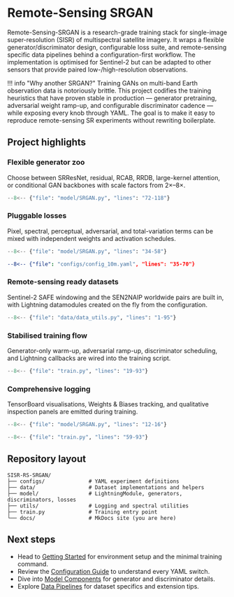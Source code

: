 
# Remote-Sensing SRGAN

Remote-Sensing-SRGAN is a research-grade training stack for single-image super-resolution (SISR) of multispectral satellite imagery. It wraps a flexible generator/discriminator design, configurable loss suite, and remote-sensing specific data pipelines behind a configuration-first workflow. The implementation is optimised for Sentinel-2 but can be adapted to other sensors that provide paired low-/high-resolution observations.

!!! info "Why another SRGAN?"
    Training GANs on multi-band Earth observation data is notoriously brittle. This project codifies the training heuristics that have proven stable in production — generator pretraining, adversarial weight ramp-up, and configurable discriminator cadence — while exposing every knob through YAML. The goal is to make it easy to reproduce remote-sensing SR experiments without rewriting boilerplate.

## Project highlights

### Flexible generator zoo

Choose between SRResNet, residual, RCAB, RRDB, large-kernel attention, or conditional GAN backbones with scale factors from 2×–8×.

```python
--8<-- {"file": "model/SRGAN.py", "lines": "72-118"}
```

### Pluggable losses

Pixel, spectral, perceptual, adversarial, and total-variation terms can be mixed with independent weights and activation schedules.

```python
--8<-- {"file": "model/SRGAN.py", "lines": "34-58"}
```

```yaml
--8<-- {"file": "configs/config_10m.yaml", "lines": "35-70"}
```

### Remote-sensing ready datasets

Sentinel-2 SAFE windowing and the SEN2NAIP worldwide pairs are built in, with Lightning datamodules created on the fly from the configuration.

```python
--8<-- {"file": "data/data_utils.py", "lines": "1-95"}
```

### Stabilised training flow

Generator-only warm-up, adversarial ramp-up, discriminator scheduling, and Lightning callbacks are wired into the training script.

```python
--8<-- {"file": "train.py", "lines": "19-93"}
```

### Comprehensive logging

TensorBoard visualisations, Weights & Biases tracking, and qualitative inspection panels are emitted during training.

```python
--8<-- {"file": "model/SRGAN.py", "lines": "12-16"}
```

```python
--8<-- {"file": "train.py", "lines": "59-93"}
```

## Repository layout

```
SISR-RS-SRGAN/
├── configs/              # YAML experiment definitions
├── data/                 # Dataset implementations and helpers
├── model/                # LightningModule, generators, discriminators, losses
├── utils/                # Logging and spectral utilities
├── train.py              # Training entry point
└── docs/                 # MkDocs site (you are here)
```

## Next steps

* Head to [Getting Started](getting-started.md) for environment setup and the minimal training command.
* Review the [Configuration Guide](configuration.md) to understand every YAML switch.
* Dive into [Model Components](architecture.md) for generator and discriminator details.
* Explore [Data Pipelines](data.md) for dataset specifics and extension tips.

